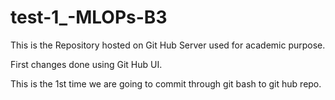 # test-1_-MLOPs-B3
This is the Repository hosted on Git Hub Server used for academic purpose.

First changes done using Git Hub UI.

This is the 1st time we are going to commit through git bash to git hub repo.
